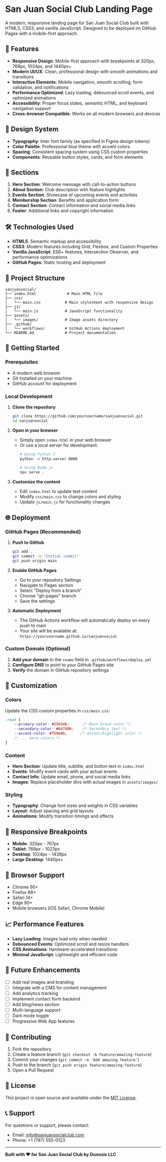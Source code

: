 # San Juan Social Club Landing Page

A modern, responsive landing page for San Juan Social Club built with HTML5, CSS3, and vanilla JavaScript. Designed to be deployed on GitHub Pages with a mobile-first approach.

## 🚀 Features

- **Responsive Design**: Mobile-first approach with breakpoints at 320px, 768px, 1024px, and 1440px+
- **Modern UI/UX**: Clean, professional design with smooth animations and transitions
- **Interactive Elements**: Mobile navigation, smooth scrolling, form validation, and notifications
- **Performance Optimized**: Lazy loading, debounced scroll events, and optimized animations
- **Accessibility**: Proper focus states, semantic HTML, and keyboard navigation support
- **Cross-browser Compatible**: Works on all modern browsers and devices

## 🎨 Design System

- **Typography**: Inter font family (as specified in Figma design tokens)
- **Color Palette**: Professional blue theme with accent colors
- **Spacing**: Consistent spacing system using CSS custom properties
- **Components**: Reusable button styles, cards, and form elements

## 📱 Sections

1. **Hero Section**: Welcome message with call-to-action buttons
2. **About Section**: Club description with feature highlights
3. **Events Section**: Showcase of upcoming events and activities
4. **Membership Section**: Benefits and application form
5. **Contact Section**: Contact information and social media links
6. **Footer**: Additional links and copyright information

## 🛠️ Technologies Used

- **HTML5**: Semantic markup and accessibility
- **CSS3**: Modern features including Grid, Flexbox, and Custom Properties
- **Vanilla JavaScript**: ES6+ features, Intersection Observer, and performance optimizations
- **GitHub Pages**: Static hosting and deployment

## 📁 Project Structure

```
sanjuansocial/
├── index.html              # Main HTML file
├── css/
│   └── main.css           # Main stylesheet with responsive design
├── js/
│   └── main.js            # JavaScript functionality
├── assets/
│   └── images/            # Image assets directory
├── .github/
│   └── workflows/         # GitHub Actions deployment
└── README.md              # Project documentation
```

## 🚀 Getting Started

### Prerequisites
- A modern web browser
- Git installed on your machine
- GitHub account for deployment

### Local Development

1. **Clone the repository**
   ```bash
   git clone https://github.com/yourusername/sanjuansocial.git
   cd sanjuansocial
   ```

2. **Open in your browser**
   - Simply open `index.html` in your web browser
   - Or use a local server for development:
     ```bash
     # Using Python 3
     python -m http.server 8000
     
     # Using Node.js
     npx serve .
     ```

3. **Customize the content**
   - Edit `index.html` to update text content
   - Modify `css/main.css` to change colors and styling
   - Update `js/main.js` for functionality changes

## 🌐 Deployment

### GitHub Pages (Recommended)

1. **Push to GitHub**
   ```bash
   git add .
   git commit -m "Initial commit"
   git push origin main
   ```

2. **Enable GitHub Pages**
   - Go to your repository Settings
   - Navigate to Pages section
   - Select "Deploy from a branch"
   - Choose "gh-pages" branch
   - Save the settings

3. **Automatic Deployment**
   - The GitHub Actions workflow will automatically deploy on every push to main
   - Your site will be available at: `https://yourusername.github.io/sanjuansocial`

### Custom Domain (Optional)

1. **Add your domain** to the `cname` field in `.github/workflows/deploy.yml`
2. **Configure DNS** to point to your GitHub Pages site
3. **Verify** the domain in GitHub repository settings

## 🎯 Customization

### Colors
Update the CSS custom properties in `css/main.css`:
```css
:root {
    --primary-color: #2563eb;      /* Main brand color */
    --secondary-color: #64748b;    /* Secondary text */
    --accent-color: #f59e0b;      /* Accent/highlight color */
    /* ... more colors */
}
```

### Content
- **Hero Section**: Update title, subtitle, and button text in `index.html`
- **Events**: Modify event cards with your actual events
- **Contact Info**: Update email, phone, and social media links
- **Images**: Replace placeholder divs with actual images in `assets/images/`

### Styling
- **Typography**: Change font sizes and weights in CSS variables
- **Layout**: Adjust spacing and grid layouts
- **Animations**: Modify transition timings and effects

## 📱 Responsive Breakpoints

- **Mobile**: 320px - 767px
- **Tablet**: 768px - 1023px
- **Desktop**: 1024px - 1439px
- **Large Desktop**: 1440px+

## 🔧 Browser Support

- Chrome 90+
- Firefox 88+
- Safari 14+
- Edge 90+
- Mobile browsers (iOS Safari, Chrome Mobile)

## 📈 Performance Features

- **Lazy Loading**: Images load only when needed
- **Debounced Events**: Optimized scroll and resize handlers
- **CSS Animations**: Hardware-accelerated transitions
- **Minimal JavaScript**: Lightweight and efficient code

## 🚀 Future Enhancements

- [ ] Add real images and branding
- [ ] Integrate with a CMS for content management
- [ ] Add analytics tracking
- [ ] Implement contact form backend
- [ ] Add blog/news section
- [ ] Multi-language support
- [ ] Dark mode toggle
- [ ] Progressive Web App features

## 🤝 Contributing

1. Fork the repository
2. Create a feature branch (`git checkout -b feature/amazing-feature`)
3. Commit your changes (`git commit -m 'Add amazing feature'`)
4. Push to the branch (`git push origin feature/amazing-feature`)
5. Open a Pull Request

## 📄 License

This project is open source and available under the [MIT License](LICENSE).

## 📞 Support

For questions or support, please contact:
- Email: info@sanjuansocialclub.com
- Phone: +1 (787) 555-0123

---

**Built with ❤️ for San Juan Social Club by Dunosis LLC**
